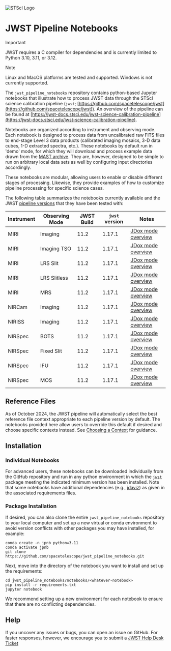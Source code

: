 ![STScI Logo](_static/stsci_header.png)

# JWST Pipeline Notebooks

> [!IMPORTANT]
> JWST requires a C compiler for dependencies and is currently limited to Python 3.10, 3.11, or 3.12.

> [!NOTE]
> Linux and MacOS platforms are tested and supported.  Windows is not currently supported.

The ``jwst_pipeline_notebooks`` repository contains python-based Jupyter notebooks that illustrate how to process JWST data through the STScI science calibration pipeline (``jwst``;  [https://github.com/spacetelescope/jwst](https://github.com/spacetelescope/jwst)).  An overview of the pipeline can be found at [https://jwst-docs.stsci.edu/jwst-science-calibration-pipeline](https://jwst-docs.stsci.edu/jwst-science-calibration-pipeline).

Notebooks are organized according to instrument and observing mode.  Each notebook is designed to process data from uncalibrated raw FITS files to end-stage Level 3 data products (calibrated imaging mosaics, 3-D data cubes, 1-D extracted spectra, etc.).  These notebooks by default run in 'demo' mode, for which they will download and process example data drawn from the [MAST archive](https://archive.stsci.edu/).  They are, however, designed to be simple to run on arbitrary local data sets as well by configuring input directories accordingly.

These notebooks are modular, allowing users to enable or disable different stages of processing.  Likewise, they provide examples of how to customize pipeline processing for specific science cases.

The following table summarizes the notebooks currently available and the JWST [pipeline versions](https://jwst-docs.stsci.edu/jwst-science-calibration-pipeline/jwst-operations-pipeline-build-information) that they have been tested with:

| Instrument | Observing Mode | JWST Build | ``jwst`` version | Notes                                         |
|------------|----------------|------------|--------------------------|-----------------------------------------------|
| MIRI       | Imaging        | 11.2       | 1.17.1 | [JDox mode overview](https://jwst-docs.stsci.edu/jwst-mid-infrared-instrument/miri-observing-modes/miri-imaging)  |
| MIRI       | Imaging TSO    | 11.2       | 1.17.1 | [JDox mode overview](https://jwst-docs.stsci.edu/jwst-mid-infrared-instrument/miri-observing-modes/miri-time-series-observations/miri-imaging-tsos)  |
| MIRI       | LRS Slit       | 11.2       | 1.17.1 | [JDox mode overview](https://jwst-docs.stsci.edu/jwst-mid-infrared-instrument/miri-observing-modes/miri-low-resolution-spectroscopy)  |
| MIRI       | LRS Slitless   | 11.2       | 1.17.1 | [JDox mode overview](https://jwst-docs.stsci.edu/jwst-mid-infrared-instrument/miri-observing-modes/miri-time-series-observations/miri-lrs-tsos)  |
| MIRI       | MRS            | 11.2       | 1.17.1 | [JDox mode overview](https://jwst-docs.stsci.edu/jwst-mid-infrared-instrument/miri-observing-modes/miri-medium-resolution-spectroscopy)  |
| NIRCam     | Imaging        | 11.2       | 1.17.1 | [JDox mode overview](https://jwst-docs.stsci.edu/jwst-near-infrared-camera/nircam-observing-modes/nircam-imaging)  |
| NIRISS     | Imaging        | 11.2       | 1.17.1 | [JDox mode overview](https://jwst-docs.stsci.edu/jwst-near-infrared-imager-and-slitless-spectrograph/niriss-observing-modes/niriss-imaging)  |
| NIRSpec    | BOTS           | 11.2       | 1.17.1 | [JDox mode overview](https://jwst-docs.stsci.edu/jwst-near-infrared-spectrograph/nirspec-observing-modes/nirspec-bright-object-time-series-spectroscopy)  |
| NIRSpec    | Fixed Slit     | 11.2       | 1.17.1 | [JDox mode overview](https://jwst-docs.stsci.edu/jwst-near-infrared-spectrograph/nirspec-observing-modes/nirspec-fixed-slits-spectroscopy)  |
| NIRSpec    | IFU            | 11.2       | 1.17.1 | [JDox mode overview](https://jwst-docs.stsci.edu/jwst-near-infrared-spectrograph/nirspec-observing-modes/nirspec-ifu-spectroscopy)  |
| NIRSpec    | MOS            | 11.2       | 1.17.1 | [JDox mode overview](https://jwst-docs.stsci.edu/jwst-near-infrared-spectrograph/nirspec-observing-modes/nirspec-multi-object-spectroscopy)  |

## Reference Files

As of October 2024, the JWST pipeline will automatically select the best reference file context appropriate to each pipeline version by default.  The notebooks provided here allow users to override this default if desired and choose specific contexts instead.  See [Choosing a Context](https://jwst-docs.stsci.edu/jwst-science-calibration-pipeline#JWSTScienceCalibrationPipeline-crds_contextChoosingacontext) for guidance.

## Installation

### Individual Notebooks

For advanced users, these notebooks can be downloaded individually from the GitHub repository and run in any python environment in which the [``jwst``](https://github.com/spacetelescope/jwst) package meeting the indicated minimum version has been installed.  Note that some notebooks have additional dependencies (e.g., [jdaviz](https://github.com/spacetelescope/jdaviz/)) as given in the associated requirements files.

### Package Installation

If desired, you can also clone the entire ``jwst_pipeline_notebooks`` repository to your local computer and set up a new virtual or conda environment
to avoid version conflicts with other packages you may have installed, for example:

    conda create -n jpnb python=3.11
    conda activate jpnb
    git clone https://github.com/spacetelescope/jwst_pipeline_notebooks.git

Next, move into the directory of the notebook you want to install and set up the requirements:

    cd jwst_pipeline_notebooks/notebooks/<whatever-notebook>
    pip install -r requirements.txt
    jupyter notebook

We recommend setting up a new environment for each notebook to ensure that there are no conflicting dependencies.

## Help

If you uncover any issues or bugs, you can open an issue on GitHub. For faster responses, however, we encourage you to submit a [JWST Help Desk Ticket](jwsthelp.stsci.edu)
